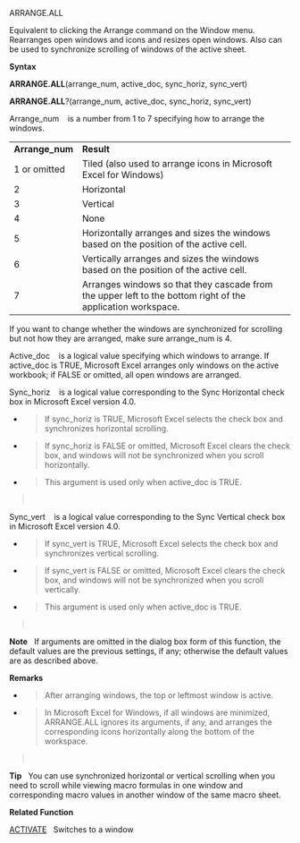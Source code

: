 ARRANGE.ALL

Equivalent to clicking the Arrange command on the Window menu.
Rearranges open windows and icons and resizes open windows. Also can be
used to synchronize scrolling of windows of the active sheet.

**Syntax**

**ARRANGE.ALL**(arrange\_num, active\_doc, sync\_horiz, sync\_vert)

**ARRANGE.ALL**?(arrange\_num, active\_doc, sync\_horiz, sync\_vert)

Arrange\_num    is a number from 1 to 7 specifying how to arrange the
windows.

|                  |                                                                                                             |
| ---------------- | ----------------------------------------------------------------------------------------------------------- |
| **Arrange\_num** | **Result**                                                                                                  |
| 1 or omitted     | Tiled (also used to arrange icons in Microsoft Excel for Windows)                                           |
| 2                | Horizontal                                                                                                  |
| 3                | Vertical                                                                                                    |
| 4                | None                                                                                                        |
| 5                | Horizontally arranges and sizes the windows based on the position of the active cell.                       |
| 6                | Vertically arranges and sizes the windows based on the position of the active cell.                         |
| 7                | Arranges windows so that they cascade from the upper left to the bottom right of the application workspace. |

If you want to change whether the windows are synchronized for scrolling
but not how they are arranged, make sure arrange\_num is 4.

Active\_doc    is a logical value specifying which windows to arrange.
If active\_doc is TRUE, Microsoft Excel arranges only windows on the
active workbook; if FALSE or omitted, all open windows are arranged.

Sync\_horiz    is a logical value corresponding to the Sync Horizontal
check box in Microsoft Excel version 4.0.

  - > If sync\_horiz is TRUE, Microsoft Excel selects the check box and
    > synchronizes horizontal scrolling.

  - > If sync\_horiz is FALSE or omitted, Microsoft Excel clears the
    > check box, and windows will not be synchronized when you scroll
    > horizontally.

  - > This argument is used only when active\_doc is TRUE.

>  

Sync\_vert    is a logical value corresponding to the Sync Vertical
check box in Microsoft Excel version 4.0.

  - > If sync\_vert is TRUE, Microsoft Excel selects the check box and
    > synchronizes vertical scrolling.

  - > If sync\_vert is FALSE or omitted, Microsoft Excel clears the
    > check box, and windows will not be synchronized when you scroll
    > vertically.

  - > This argument is used only when active\_doc is TRUE.

>  

**Note**   If arguments are omitted in the dialog box form of this
function, the default values are the previous settings, if any;
otherwise the default values are as described above.

**Remarks**

  - > After arranging windows, the top or leftmost window is active.

  - > In Microsoft Excel for Windows, if all windows are minimized,
    > ARRANGE.ALL ignores its arguments, if any, and arranges the
    > corresponding icons horizontally along the bottom of the
    > workspace.

>  

**Tip**   You can use synchronized horizontal or vertical scrolling when
you need to scroll while viewing macro formulas in one window and
corresponding macro values in another window of the same macro sheet.

**Related Function**

[ACTIVATE](ACTIVATE.md)   Switches to a window


